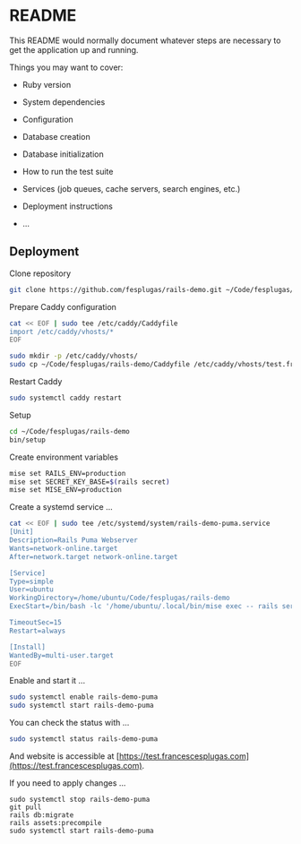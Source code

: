 # README

This README would normally document whatever steps are necessary to get the
application up and running.

Things you may want to cover:

* Ruby version

* System dependencies

* Configuration

* Database creation

* Database initialization

* How to run the test suite

* Services (job queues, cache servers, search engines, etc.)

* Deployment instructions

* ...

## Deployment

Clone repository

```bash
git clone https://github.com/fesplugas/rails-demo.git ~/Code/fesplugas/rails-demo
```

Prepare Caddy configuration

```bash
cat << EOF | sudo tee /etc/caddy/Caddyfile
import /etc/caddy/vhosts/*
EOF

sudo mkdir -p /etc/caddy/vhosts/
sudo cp ~/Code/fesplugas/rails-demo/Caddyfile /etc/caddy/vhosts/test.francescesplugas.com
```

Restart Caddy

```bash
sudo systemctl caddy restart
```

Setup

```bash
cd ~/Code/fesplugas/rails-demo
bin/setup
```

Create environment variables

```bash
mise set RAILS_ENV=production
mise set SECRET_KEY_BASE=$(rails secret)
mise set MISE_ENV=production
```

Create a systemd service ...

```bash
cat << EOF | sudo tee /etc/systemd/system/rails-demo-puma.service
[Unit]
Description=Rails Puma Webserver
Wants=network-online.target
After=network.target network-online.target

[Service]
Type=simple
User=ubuntu
WorkingDirectory=/home/ubuntu/Code/fesplugas/rails-demo
ExecStart=/bin/bash -lc '/home/ubuntu/.local/bin/mise exec -- rails server'

TimeoutSec=15
Restart=always

[Install]
WantedBy=multi-user.target
EOF
```

Enable and start it ...

```bash
sudo systemctl enable rails-demo-puma
sudo systemctl start rails-demo-puma
```

You can check the status with ...

```bash
sudo systemctl status rails-demo-puma
```

And website is accessible at [https://test.francescesplugas.com](https://test.francescesplugas.com).

If you need to apply changes ...

```
sudo systemctl stop rails-demo-puma
git pull
rails db:migrate
rails assets:precompile
sudo systemctl start rails-demo-puma
```
